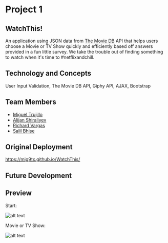 # Project 1

## WatchThis!

An application using JSON data from [The Movie DB](https://www.themoviedb.org/documentation/api) API that helps users choose a Movie or TV Show quickly and efficiently based off answers provided in a fun little survey. We take the trouble out of finding something to watch when it's time to #netflixandchill.  

## Technology and Concepts 
User Input Validation, The Movie DB API, Giphy API, AJAX, Bootstrap

## Team Members
- [Miguel Trujillo](https://github.com/mig9tx)
- [Alijan Shiraliyev](https://github.com/alijan312)
- [Richard Vargas](https://github.com/RichardVargas1)
- [Salil Bhise](https://github.com/salilbhise)

## Original Deployment
https://mig9tx.github.io/WatchThis/

## Future Development 

## Preview

Start:

![alt text](http://i66.tinypic.com/2rfq839.png)

Movie or TV Show:

![alt text](http://i68.tinypic.com/15pmrk7.png)


